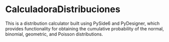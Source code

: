# CalculadoraDistribuciones
This is a distribution calculator built using PySide6 and PyDesigner, which provides functionality for obtaining the cumulative probability of the normal, binomial, geometric, and Poisson distributions.

